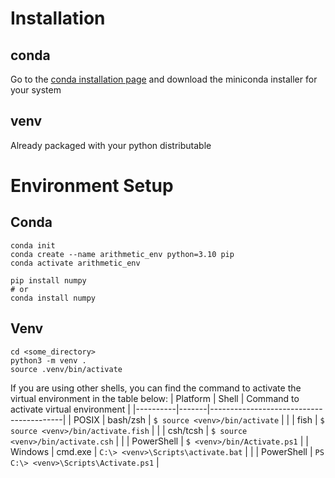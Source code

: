 # Installation
## conda
Go to the [conda installation page](https://conda.io/projects/conda/en/latest/user-guide/install/index.html)
and download the miniconda installer for your system

## venv
Already packaged with your python distributable

# Environment Setup
## Conda
```
conda init
conda create --name arithmetic_env python=3.10 pip
conda activate arithmetic_env

pip install numpy 
# or
conda install numpy
```
## Venv
```
cd <some_directory>
python3 -m venv .
source .venv/bin/activate
```
If you are using other shells, you can find the command to activate the virtual environment in the table below:
| Platform | Shell | Command to activate virtual environment |
|----------|-------|-----------------------------------------|
| POSIX    | bash/zsh | `$ source <venv>/bin/activate` |
|          | fish     | `$ source <venv>/bin/activate.fish` |
|          | csh/tcsh | `$ source <venv>/bin/activate.csh` |
|          | PowerShell | `$ <venv>/bin/Activate.ps1` |
| Windows  | cmd.exe | `C:\> <venv>\Scripts\activate.bat` |
|          | PowerShell | `PS C:\> <venv>\Scripts\Activate.ps1` |

